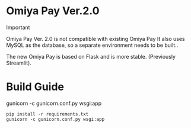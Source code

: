 # Omiya Pay Ver.2.0
> [!IMPORTANT]
> Omiya Pay Ver. 2.0 is not compatible with existing Omiya Pay
It also uses MySQL as the database, so a separate environment needs to be built..
>
The new Omiya Pay is based on Flask and is more stable. (Previously Streamlit).

# Build Guide
gunicorn -c gunicorn.conf.py wsgi:app

```start
pip install -r requirements.txt
gunicorn -c gunicorn.conf.py wsgi:app
```
